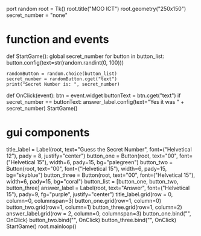 port random
root = Tk()
root.title("MOO ICT")
root.geometry("250x150")
secret_number = "none"
# function and events
def StartGame():
    global secret_number
    for button in button_list:
        button.config(text=str(random.randint(0, 100)))
    
    randomButton = random.choice(button_list)
    secret_number = randomButton.cget("text")
    print("Secret Number is: ", secret_number)
def OnClick(event):
    btn = event.widget
    buttonText = btn.cget("text")
    if secret_number == buttonText:
        answer_label.config(text="Yes it was " + secret_number)
        StartGame()
# gui components
title_label = Label(root, text="Guess the Secret Number", font=("Helvetical 12"), pady = 8, justify="center")
button_one = Button(root, text="00", font=("Helvetical 15"), width=6, pady=15, bg="palegreen")
button_two = Button(root, text="00", font=("Helvetical 15"), width=6, pady=15, bg="skyblue")
button_three = Button(root, text="00", font=("Helvetical 15"), width=6, pady=15, bg="coral")
button_list = [button_one, button_two, button_three]
answer_label = Label(root, text="Answer", font=("Helvetical 15"), pady=9, fg="purple", justify="center")
title_label.grid(row = 0, column=0, columnspan=3)
button_one.grid(row=1, column=0)
button_two.grid(row=1, column=1)
button_three.grid(row=1, column=2)
answer_label.grid(row = 2, column=0, columnspan=3)
button_one.bind("<Button-1>", OnClick)
button_two.bind("<Button-1>", OnClick)
button_three.bind("<Button-1>", OnClick)
StartGame()
root.mainloop()

